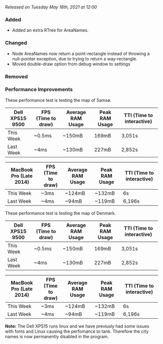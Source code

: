 _Released on Tuesday May 18th, 2021 at 12:00_

### Added
- Added an extra RTree for AreaNames.

### Changed
- Node AreaNames now return a point-rectangle instead of throwing a null-pointer exception, due to trying to return a way-rectangle.
- Moved double-draw option from debug window to settings
### Removed

### Performance Improvements

These performance test is testing the map of Samsø.

| Dell XPS15 9500 | FPS (Time to draw) | Average RAM Usage | Peak RAM Usage | TTI (Time to interactive) |
| --------------- | ------------------ | ----------------- | -------------- | ------------------------- |
| This Week       | ~0.5ms               | ~150mB              | 169mB            | 3,051s                        |
| Last Week       | ~4ms               | ~130mB              | 227mB            | 2,852s                        |

| MacBook Pro (Late 2014) | FPS (Time to draw) | Average RAM Usage | Peak RAM Usage | TTI (Time to interactive) |
| ----------------------- | ------------------ | ----------------- | -------------- | ------------------------- |
| This Week               | ~3ms               | ~124mB              | ~132mB           | 6s                        |
| Last Week               | ~4ms               | ~94mB              | ~119mB           | 6,196s                        |

These performance test is testing the map of Denmark.

| Dell XPS15 9500 | FPS (Time to draw) | Average RAM Usage | Peak RAM Usage | TTI (Time to interactive) |
| --------------- | ------------------ | ----------------- | -------------- | ------------------------- |
| This Week       | ~0.5ms               | ~150mB              | 169mB            | 3,051s                        |
| Last Week       | ~4ms               | ~130mB              | 227mB            | 2,852s                        |

| MacBook Pro (Late 2014) | FPS (Time to draw) | Average RAM Usage | Peak RAM Usage | TTI (Time to interactive) |
| ----------------------- | ------------------ | ----------------- | -------------- | ------------------------- |
| This Week               | ~3ms               | ~124mB              | ~132mB           | 6s                        |
| Last Week               | ~4ms               | ~94mB              | ~119mB           | 6,196s                        |

**Note:** The Dell XPS15 runs linux and we have previusly had some issues with fonts and Linux causing the perfomance to tank. Therefore the city names is now permanently disabled in the program.
